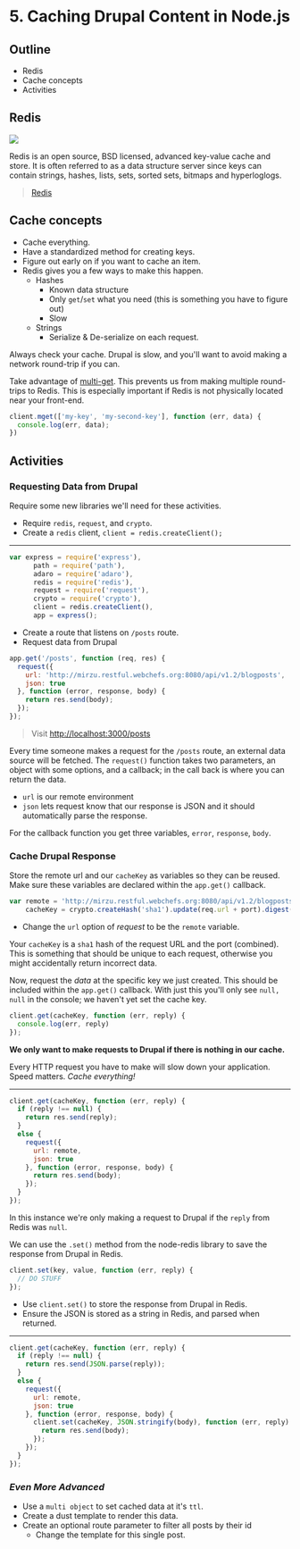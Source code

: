 # 5. Caching Drupal Content in Node.js

## Outline

- Redis
- Cache concepts
- Activities

## Redis

![](http://drupo.co/images/training/redis.png)

Redis is an open source, BSD licensed, advanced key-value cache and store. It is often referred to as a data structure server since keys can contain strings, hashes, lists, sets, sorted sets, bitmaps and hyperloglogs.

> [Redis](http://redis.io/)

## Cache concepts

- Cache everything.
- Have a standardized method for creating keys. 
- Figure out early on if you want to cache an item.
- Redis gives you a few ways to make this happen.
  - Hashes
    - Known data structure
    - Only `get`/`set` what you need (this is something you have to figure out)
    - Slow
  - Strings
    - Serialize & De-serialize on each request.

Always check your cache. Drupal is slow, and you'll want to avoid making a network round-trip if you can.

Take advantage of [multi-get](http://redis.io/commands/mget). This prevents us from making multiple round-trips to Redis. This is especially important if Redis is not physically located near your front-end.

```javascript
client.mget(['my-key', 'my-second-key'], function (err, data) {
  console.log(err, data);
})
```


## Activities

### Requesting Data from Drupal

Require some new libraries we'll need for these activities.

- Require `redis`, `request`, and `crypto`.
- Create a `redis` client, `client = redis.createClient();`

---

```javascript
var express = require('express'),
      path = require('path'),
      adaro = require('adaro'),
      redis = require('redis'),
      request = require('request'),
      crypto = require('crypto'),
      client = redis.createClient(),
      app = express();
```

- Create a route that listens on `/posts` route.
- Request data from Drupal

```javascript
app.get('/posts', function (req, res) {
  request({
    url: 'http://mirzu.restful.webchefs.org:8080/api/v1.2/blogposts',
    json: true
  }, function (error, response, body) {
    return res.send(body);
  });
});
```

> Visit [http://localhost:3000/posts](http://localhost:3000/posts)

Every time someone makes a request for the `/posts` route, an external data source will be fetched. The `request()` function takes two parameters, an object with some options, and a callback; in the call back is where you can return the data.

- `url` is our remote environment
- `json` lets request know that our response is JSON and it should automatically parse the response.

For the callback function you get three variables, `error`, `response`, `body`.

### Cache Drupal Response

Store the remote url and our `cacheKey` as variables so they can be reused. Make sure these variables are declared within the `app.get()` callback.

```javascript
var remote = 'http://mirzu.restful.webchefs.org:8080/api/v1.2/blogposts',
    cacheKey = crypto.createHash('sha1').update(req.url + port).digest('hex');
```

- Change the `url` option of _request_ to be the `remote` variable. 

Your `cacheKey` is a `sha1` hash of the request URL and the port (combined). This is something that should be unique to each request, otherwise you might accidentally return incorrect data.

Now, request the _data_ at the specific key we just created. This should be included within the `app.get()` callback. With just this you'll only see `null, null` in the console; we haven't yet set the cache key.

```javascript
client.get(cacheKey, function (err, reply) {
  console.log(err, reply)
});
```

**We only want to make requests to Drupal if there is nothing in our cache.**

Every HTTP request you have to make will slow down your application. Speed matters. _Cache everything!_

---

```javascript
client.get(cacheKey, function (err, reply) {
  if (reply !== null) {
    return res.send(reply);
  }
  else {
    request({
      url: remote,
      json: true
    }, function (error, response, body) {
      return res.send(body);
    });
  }
});
```

In this instance we're only making a request to Drupal if the `reply` from Redis was `null`. 

We can use the `.set()` method from the node-redis library to save the response from Drupal in Redis. 

```javascript
client.set(key, value, function (err, reply) {
  // DO STUFF
});
```

- Use `client.set()` to store the response from Drupal in Redis.
- Ensure the JSON is stored as a string in Redis, and parsed when returned. 

---

```javascript
client.get(cacheKey, function (err, reply) {
  if (reply !== null) {
    return res.send(JSON.parse(reply));
  }
  else {
    request({
      url: remote,
      json: true
    }, function (error, response, body) {
      client.set(cacheKey, JSON.stringify(body), function (err, reply) {
        return res.send(body);
      });
    });
  }
});
```

### _Even More Advanced_

- Use a `multi object` to set cached data at it's `ttl`.
- Create a dust template to render this data.
- Create an optional route parameter to filter all posts by their id
  - Change the template for this single post.
